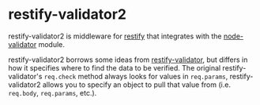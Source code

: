 restify-validator2
==================

restify-validator2 is middleware for [restify] that integrates with the [node-validator] module.

restify-validator2 borrows some ideas from [restify-validator], but differs in how it specifies where to find the data to be verified. The original restify-validator's `req.check` method always looks for values in `req.params`, restify-validator2 allows you to specify an object to pull that value from (i.e. `req.body`, `req.params`, etc.).

[restify]: https://github.com/mcavage/node-restify
[node-validator]: https://github.com/chriso/node-validator
[restify-validator]: https://github.com/cjroebuck/restify-validator
